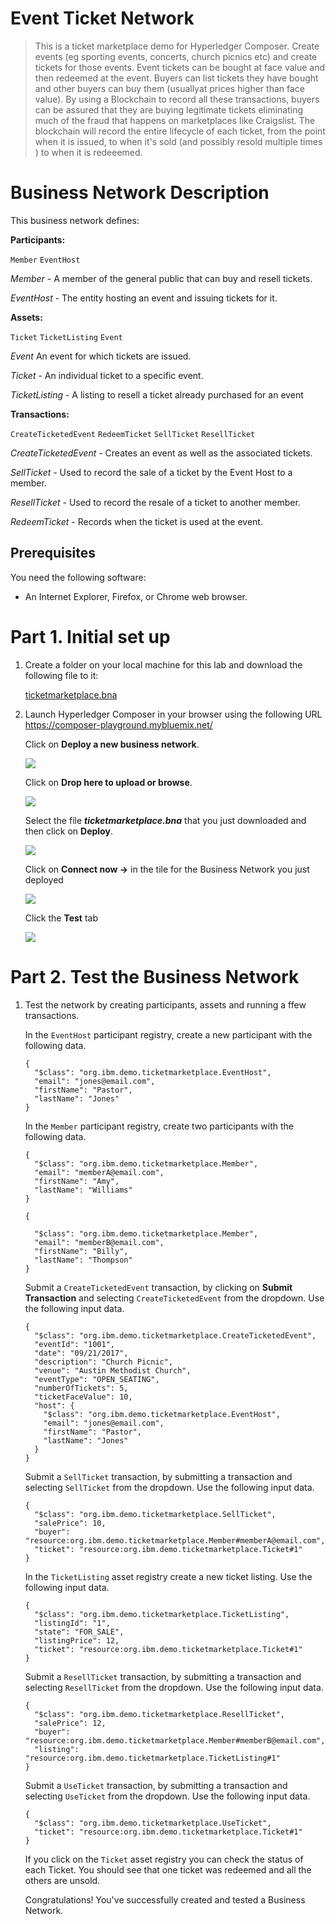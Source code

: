 Event Ticket Network
=====================


> This is a ticket marketplace  demo for Hyperledger Composer. Create events (eg sporting events, concerts, church picnics etc) and create tickets for those events.  Event tickets can be bought at face value and then redeemed at the event. Buyers can list tickets they have bought and other buyers can buy them (usuallyat prices higher than face value).  By using a Blockchain to record all these transactions, buyers can be assured that they are buying legitimate tickets eliminating much of the fraud that happens on marketplaces like Craigslist. The blockchain will record the entire lifecycle of each ticket, from the  point when it is issued, to when it's sold (and possibly resold multiple times ) to when it is  redeeemed.

Business Network Description
============================

This business network defines:

**Participants:**

`Member` `EventHost`

   *Member* - A member of the general public that can buy and resell tickets.
   
   *EventHost* - The entity hosting an event and issuing tickets for it.

**Assets:**

`Ticket` `TicketListing` `Event`

   *Event* An event for which tickets are issued.
   
   *Ticket* - An individual ticket to a specific event.
   
   *TicketListing* - A listing to resell a ticket already purchased for an event

**Transactions:**

`CreateTicketedEvent` `RedeemTicket` `SellTicket` `ResellTicket`

   *CreateTicketedEvent* - Creates an event as well as the associated tickets. 
   
   *SellTicket* -  Used to record the sale of a ticket by the Event Host to a member.
   
   *ResellTicket* -  Used to record the resale  of a ticket to another member.
   
   *RedeemTicket* -  Records when the ticket is used at the event.
   
Prerequisites
-------------

You need the following software:

-   An Internet Explorer, Firefox, or Chrome web browser.

Part 1. Initial set up
=========================

1.  Create a folder on your local machine for this lab and download the following file to it:
    
    [ticketmarketplace.bna](dist/ticketmarketplace.bna)
    
2.  Launch Hyperledger Composer in your browser using the following URL <https://composer-playground.mybluemix.net/>

     Click on **Deploy a new business network**.
     
     ![](images/image1.png)
     
     Click on **Drop here to upload or browse**.
     
     ![](images/image2.png)
     
     Select the file ***ticketmarketplace.bna*** that you just downloaded and then click on **Deploy**.
     
     ![](images/image3.png)
     
     Click on **Connect now ->** in the tile for the Business Network you just deployed
     
     ![](images/image4.png)
     
     Click the **Test** tab
     
     ![](images/image5.png)
     
Part 2. Test the Business Network
=================================
     
1.  Test the network by creating participants, assets and running a ffew transactions.

    
    In the `EventHost` participant registry, create a new participant with the following data.

    ```
    {
      "$class": "org.ibm.demo.ticketmarketplace.EventHost",
      "email": "jones@email.com",
      "firstName": "Pastor",
      "lastName": "Jones"
    }
    ```

    In the `Member` participant registry, create two participants with the following data.

    ```
    {
      "$class": "org.ibm.demo.ticketmarketplace.Member",
      "email": "memberA@email.com",
      "firstName": "Amy",
      "lastName": "Williams"
    }

    {

      "$class": "org.ibm.demo.ticketmarketplace.Member",
      "email": "memberB@email.com",
      "firstName": "Billy",
      "lastName": "Thompson"
    }
    ```

    Submit a `CreateTicketedEvent` transaction, by clicking on **Submit Transaction**  and selecting `CreateTicketedEvent` from the dropdown. Use the following input data.

    ```
    {
      "$class": "org.ibm.demo.ticketmarketplace.CreateTicketedEvent",
      "eventId": "1001",
      "date": "09/21/2017",
      "description": "Church Picnic",
      "venue": "Austin Methodist Church",
      "eventType": "OPEN_SEATING",
      "numberOfTickets": 5,
      "ticketFaceValue": 10,
      "host": {
        "$class": "org.ibm.demo.ticketmarketplace.EventHost",
        "email": "jones@email.com",
        "firstName": "Pastor",
        "lastName": "Jones"
      }
    }
    ```

    Submit a `SellTicket` transaction, by submitting a transaction and selecting `SellTicket` from the dropdown. Use the following input data.

    ```
    {
      "$class": "org.ibm.demo.ticketmarketplace.SellTicket",
      "salePrice": 10,
      "buyer": "resource:org.ibm.demo.ticketmarketplace.Member#memberA@email.com",
      "ticket": "resource:org.ibm.demo.ticketmarketplace.Ticket#1"
    }
    ```

    In the `TicketListing` asset registry create a new ticket listing. Use the following input data.

    ```
    {
      "$class": "org.ibm.demo.ticketmarketplace.TicketListing",
      "listingId": "1",
      "state": "FOR_SALE",
      "listingPrice": 12,
      "ticket": "resource:org.ibm.demo.ticketmarketplace.Ticket#1"
    }
    ```

    Submit a `ResellTicket` transaction, by submitting a transaction and selecting `ResellTicket` from the dropdown. Use the following input data.

    ```
    {
      "$class": "org.ibm.demo.ticketmarketplace.ResellTicket",
      "salePrice": 12,
      "buyer": "resource:org.ibm.demo.ticketmarketplace.Member#memberB@email.com",
      "listing": "resource:org.ibm.demo.ticketmarketplace.TicketListing#1"
    }
    ```

    Submit a `UseTicket` transaction, by submitting a transaction and selecting `UseTicket` from the dropdown. Use the following input data.

    ```
    {
      "$class": "org.ibm.demo.ticketmarketplace.UseTicket",
      "ticket": "resource:org.ibm.demo.ticketmarketplace.Ticket#1"
    }
    ```



    If you click on the `Ticket` asset registry you can check the status  of each Ticket. You should see that one ticket was redeemed and all the others are unsold.

    Congratulations! You've successfully created and tested a Business Network. 